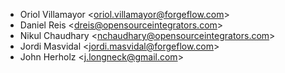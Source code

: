 - Oriol Villamayor \<<oriol.villamayor@forgeflow.com>\>
- Daniel Reis \<<dreis@opensourceintegrators.com>\>
- Nikul Chaudhary \<<nchaudhary@opensourceintegrators.com>\>
- Jordi Masvidal \<<jordi.masvidal@forgeflow.com>\>
- John Herholz \<<j.longneck@gmail.com>\>
